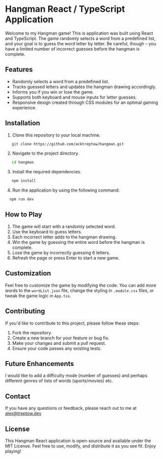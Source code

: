 # Hangman React / TypeScript Application

Welcome to my Hangman game! This is application was built using React and TypeScript. The game randomly selects a word from a predefined list, and your goal is to guess the word letter by letter. Be careful, though – you have a limited number of incorrect guesses before the hangman is complete.

## Features

- Randomly selects a word from a predefined list.
- Tracks guessed letters and updates the hangman drawing accordingly.
- Informs you if you win or lose the game.
- Supports both keyboard and mouse inputs for letter guesses.
- Responsive design created through CSS modules for an optimal gaming experience.

## Installation

1. Clone this repository to your local machine.

```bash
   git clone https://github.com/acktreptow/hangman.git
```

2. Navigate to the project directory.

```bash
   cd hangman
```

3. Install the required dependencies.

```bash
   npm install
```

4. Run the application by using the following command:

```bash
  npm run dev
```

## How to Play

1. The game will start with a randomly selected word.
2. Use the keyboard to guess letters.
3. Each incorrect letter adds to the hangman drawing.
4. Win the game by guessing the entire word before the hangman is complete.
5. Lose the game by incorrectly guessing 6 letters.
6. Refresh the page or press Enter to start a new game.

## Customization

Feel free to customize the game by modifying the code. You can add more words to the `wordList.json` file, change the styling in `.module.css` files, or tweak the game logic in `App.tsx`.

## Contributing

If you'd like to contribute to this project, please follow these steps:

1. Fork the repository.
2. Create a new branch for your feature or bug fix.
3. Make your changes and submit a pull request.
4. Ensure your code passes any existing tests.

## Future Enhancements

I would like to add a difficulty mode (number of guesses) and perhaps different genres of lists of words (sports/movies) etc.

## Contact

If you have any questions or feedback, please reach out to me at [alex@treptow.dev](mailto:alex@treptow.dev)

## License

This Hangman React application is open-source and available under the MIT License. Feel free to use, modify, and distribute it as you see fit. Enjoy playing!
